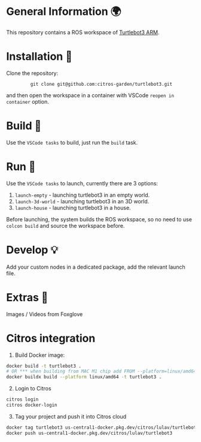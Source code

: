 # General Information 🌍
This repository contains a ROS workspace of [Turtlebot3 ARM](https://emanual.robotis.com/docs/en/platform/turtlebot3/quick-start/#pc-setup).

# Installation 🛫

Clone the repository:

             git clone git@github.com:citros-garden/turtlebot3.git

and then open the workspace in a container with VSCode `reopen in container` option.  

# Build :tractor:

Use the `VSCode tasks` to build, just run the `build` task.


# Run 🚀
Use the `VSCode tasks` to launch, currently there are 3 options:

1. `launch-empty` - launching turtlebot3 in an empty world.
2. `launch-3d-world` - launching turtlebot3 in an 3D world.
3. `launch-house` - launching turtlebot3 in a house.

Before launching, the system builds the ROS workspace, so no need to use `colcon build` and source the workspace before.


# Develop :bulb:
Add your custom nodes in a dedicated package, add the relevant launch file.

# Extras :eyes:
Images / Videos from Foxglove

# Citros integration
1. Build Docker image:
```bash
docker build -t turtlebot3 .
# OR *** when building from MAC M1 chip add FROM --platform=linux/amd64 ***
docker buildx build --platform linux/amd64 -t turtlebot3 .   
```
2. Login to Citros
 ```bash
citros login
citros docker-login
```
3. Tag your project and push it into Citros cloud
 ```bash
docker tag turtlebot3 us-central1-docker.pkg.dev/citros/lulav/turtlebot3
docker push us-central1-docker.pkg.dev/citros/lulav/turtlebot3
```
  